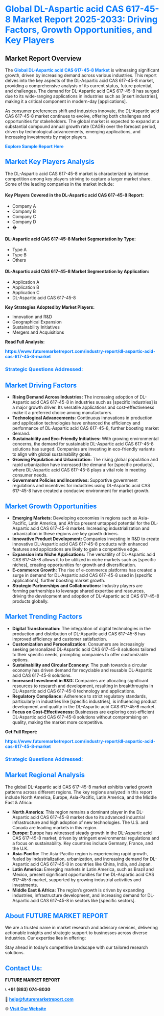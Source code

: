 <h1 style="color: #007BFF;">Global DL-Aspartic acid CAS 617-45-8 Market Report 2025-2033: Driving Factors, Growth Opportunities, and Key Players</h1>

<section id="overview">
<h2>Market Report Overview</h2>
<p>The <a href="https://www.futuremarketreport.com/industry-report/dl-aspartic-acid-cas-617-45-8-market" style="color: #007BFF; text-decoration: none;"><strong>Global DL-Aspartic acid CAS 617-45-8 Market</strong></a> is witnessing significant growth, driven by increasing demand across various industries. This report delves into the key aspects of the DL-Aspartic acid CAS 617-45-8 market, providing a comprehensive analysis of its current status, future potential, and challenges. The demand for DL-Aspartic acid CAS 617-45-8 has surged due to its wide-ranging applications in industries such as [insert industries], making it a critical component in modern-day [applications].</p>
<p>As consumer preferences shift and industries innovate, the DL-Aspartic acid CAS 617-45-8 market continues to evolve, offering both challenges and opportunities for stakeholders. The global market is expected to expand at a substantial compound annual growth rate (CAGR) over the forecast period, driven by technological advancements, emerging applications, and increasing investments by major players.</p>
</section>

<section id="overview">
<p><a href="https://www.futuremarketreport.com/request-sample/reportId=112051" style="color: #007BFF; text-decoration: none;"><strong>Explore Sample Report Here</strong></a></p>
</section>

<section id="key-players">
<h2 style="color: #007BFF;">Market Key Players Analysis</h2>
<p>The DL-Aspartic acid CAS 617-45-8 market is characterized by intense competition among key players striving to capture a larger market share. Some of the leading companies in the market include:</p>
<h4>Key Players Covered in the DL-Aspartic acid CAS 617-45-8 Report:</h4>
<ul><li>Company A</li><li>Company B</li><li>Company C</li><li>Company D</li><li>�</li></ul>
<h4>DL-Aspartic acid CAS 617-45-8 Market Segmentation by Type:</h4>
<ul><li>Type A</li><li>Type B</li><li>Others</li></ul>

<h4>DL-Aspartic acid CAS 617-45-8 Market Segmentation by Application:</h4>
<ul><li>Application A</li><li>Application B</li><li>Application C</li><li>DL-Aspartic acid CAS 617-45-8</li></ul>
<p><strong>Key Strategies Adopted by Market Players:</strong></p>
<ul>
<li>Innovation and R&D</li>
<li>Geographical Expansion</li>
<li>Sustainability Initiatives</li>
<li>Mergers and Acquisitions</li>
</ul>
</section>

<section>
<p><strong>Read Full Analysis: </strong></p><a href="https://www.futuremarketreport.com/industry-report/dl-aspartic-acid-cas-617-45-8-market" style="color: #007BFF; text-decoration: none;"><strong>https://www.futuremarketreport.com/industry-report/dl-aspartic-acid-cas-617-45-8-market</strong></a>
<h3 style="color: #007BFF;">Strategic Questions Addressed:</h3>
</section>

<section id="driving-factors">
<h2 style="color: #007BFF;">Market Driving Factors</h2>
<ul>
<li><strong>Rising Demand Across Industries:</strong> The increasing adoption of DL-Aspartic acid CAS 617-45-8 in industries such as [specific industries] is a major growth driver. Its versatile applications and cost-effectiveness make it a preferred choice among manufacturers.</li>
<li><strong>Technological Advancements:</strong> Continuous innovations in production and application technologies have enhanced the efficiency and performance of DL-Aspartic acid CAS 617-45-8, further boosting market demand.</li>
<li><strong>Sustainability and Eco-Friendly Initiatives:</strong> With growing environmental concerns, the demand for sustainable DL-Aspartic acid CAS 617-45-8 solutions has surged. Companies are investing in eco-friendly variants to align with global sustainability goals.</li>
<li><strong>Growing Population and Urbanization:</strong> The rising global population and rapid urbanization have increased the demand for [specific products], where DL-Aspartic acid CAS 617-45-8 plays a vital role in meeting consumer needs.</li>
<li><strong>Government Policies and Incentives:</strong> Supportive government regulations and incentives for industries using DL-Aspartic acid CAS 617-45-8 have created a conducive environment for market growth.</li>
</ul>
</section>

<section id="growth-opportunities">
<h2 style="color: #007BFF;">Market Growth Opportunities</h2>
<ul>
<li><strong>Emerging Markets:</strong> Developing economies in regions such as Asia-Pacific, Latin America, and Africa present untapped potential for the DL-Aspartic acid CAS 617-45-8 market. Increasing industrialization and urbanization in these regions are key growth drivers.</li>
<li><strong>Innovative Product Development:</strong> Companies investing in R&D to create innovative DL-Aspartic acid CAS 617-45-8 products with enhanced features and applications are likely to gain a competitive edge.</li>
<li><strong>Expansion into Niche Applications:</strong> The versatility of DL-Aspartic acid CAS 617-45-8 allows it to be utilized in niche markets such as [specific niches], creating opportunities for growth and diversification.</li>
<li><strong>E-commerce Growth:</strong> The rise of e-commerce platforms has created a surge in demand for DL-Aspartic acid CAS 617-45-8 used in [specific applications], further boosting market growth.</li>
<li><strong>Strategic Partnerships and Collaborations:</strong> Industry players are forming partnerships to leverage shared expertise and resources, driving the development and adoption of DL-Aspartic acid CAS 617-45-8 products globally.</li>
</ul>
</section>

<section id="trending-factors">
<h2 style="color: #007BFF;">Market Trending Factors</h2>
<ul>
<li><strong>Digital Transformation:</strong> The integration of digital technologies in the production and distribution of DL-Aspartic acid CAS 617-45-8 has improved efficiency and customer satisfaction.</li>
<li><strong>Customization and Personalization:</strong> Consumers are increasingly seeking personalized DL-Aspartic acid CAS 617-45-8 solutions tailored to their specific needs, prompting companies to offer customizable options.</li>
<li><strong>Sustainability and Circular Economy:</strong> The push towards a circular economy has driven demand for recyclable and reusable DL-Aspartic acid CAS 617-45-8 solutions.</li>
<li><strong>Increased Investment in R&D:</strong> Companies are allocating significant resources to research and development, resulting in breakthroughs in DL-Aspartic acid CAS 617-45-8 technology and applications.</li>
<li><strong>Regulatory Compliance:</strong> Adherence to strict regulatory standards, particularly in industries like [specific industries], is influencing product development and quality in the DL-Aspartic acid CAS 617-45-8 market.</li>
<li><strong>Focus on Cost-Effectiveness:</strong> Businesses are exploring cost-efficient DL-Aspartic acid CAS 617-45-8 solutions without compromising on quality, making the market more competitive.</li>
</ul>
</section>

<section>
<p><strong>Get Full Report: </strong></p><a href="https://www.futuremarketreport.com/industry-report/dl-aspartic-acid-cas-617-45-8-market" style="color: #007BFF; text-decoration: none;"><strong>https://www.futuremarketreport.com/industry-report/dl-aspartic-acid-cas-617-45-8-market</strong></a>
<h3 style="color: #007BFF;">Strategic Questions Addressed:</h3>
</section>


<section id="regional-analysis">
<h2 style="color: #007BFF;">Market Regional Analysis</h2>
<p>The global DL-Aspartic acid CAS 617-45-8 market exhibits varied growth patterns across different regions. The key regions analyzed in this report include North America, Europe, Asia-Pacific, Latin America, and the Middle East & Africa:</p>
<ul>
<li><strong>North America:</strong> This region remains a dominant player in the DL-Aspartic acid CAS 617-45-8 market due to its advanced industrial infrastructure and high adoption of new technologies. The U.S. and Canada are leading markets in this region.</li>
<li><strong>Europe:</strong> Europe has witnessed steady growth in the DL-Aspartic acid CAS 617-45-8 market, driven by stringent environmental regulations and a focus on sustainability. Key countries include Germany, France, and the U.K.</li>
<li><strong>Asia-Pacific:</strong> The Asia-Pacific region is experiencing rapid growth, fueled by industrialization, urbanization, and increasing demand for DL-Aspartic acid CAS 617-45-8 in countries like China, India, and Japan.</li>
<li><strong>Latin America:</strong> Emerging markets in Latin America, such as Brazil and Mexico, present significant opportunities for the DL-Aspartic acid CAS 617-45-8 market, supported by growing industrial activities and investments.</li>
<li><strong>Middle East & Africa:</strong> The region’s growth is driven by expanding industries, infrastructure development, and increasing demand for DL-Aspartic acid CAS 617-45-8 in sectors like [specific sectors].</li>
</ul>
</section>

<footer>
<h2 style="color: #007BFF;">About FUTURE MARKET REPORT</h2>
<p>We are a trusted name in market research and advisory services, delivering actionable insights and strategic support to businesses across diverse industries. Our expertise lies in offering:</p>

<p>Stay ahead in today’s competitive landscape with our tailored research solutions.</p>

<h2 style="color: #007BFF;">Contact Us:</h2>
<p><strong>FUTURE MARKET REPORT</strong></p>
<p>📞 <strong>+91 (883) 074-8030</strong></p>
<p>📧 <strong><a href="mailto:help@futuremarketreport.com" style="color: #007BFF;">help@futuremarketreport.com</a></strong></p>
<p>🌐 <strong><a href="https://www.futuremarketreport.com/" style="color: #007BFF;">Visit Our Website</a></strong></p>
</footer>
